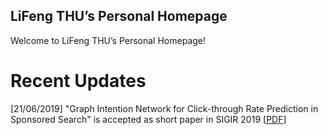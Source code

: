 
## LiFeng THU’s Personal Homepage
Welcome to LiFeng THU’s Personal Homepage!

# Recent Updates

[21/06/2019] "Graph Intention Network for Click-through Rate Prediction in Sponsored Search" is accepted as short paper in SIGIR 2019 \[[PDF](http://lifeng14.github.io/files/publications/graph_intention_network.pdf)\]

